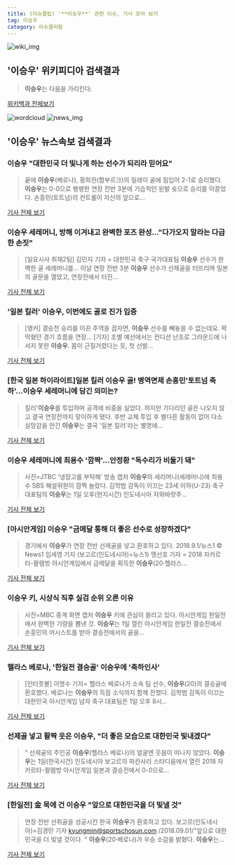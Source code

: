 ```yaml
---
title: (이슈클립) '**이승우**' 관련 이슈, 기사 모아 보기
tag: 이승우
category: 이슈클리핑
---
```

![wiki_img](https://user-images.githubusercontent.com/42597476/44503234-41136a80-a6d0-11e8-9071-6fc6418eafe4.png)
## **'**이승우**'** 위키피디아 검색결과
>**이승우**는 다음을 가리킨다.

<a href="https://ko.wikipedia.org/wiki/이승우" target="_blank">위키백과 전체보기</a>

![wordcloud](https://s3.ap-northeast-2.amazonaws.com/lyrics101-wordcloud/2018-09-02-1535827815.png)
![news_img](https://user-images.githubusercontent.com/42597476/44507050-1206f400-a6e4-11e8-8d98-7ffbfebb353f.png)
## **'**이승우**'** 뉴스속보 검색결과
### **이승우** "대한민국 더 빛나게 하는 선수가 되리라 믿어요"

>끝에 **이승우**(베로나), 황희찬(함부르크)의 릴레이 골에 힘입어 2-1로 승리했다. **이승우**는 0-0으로 팽팽한 연장 전반 3분에 기습적인 왼발 슛으로 승리를 이끌었다. 손흥민(토트넘)의 컨트롤이 자신의 앞으로...

<a href="http://www.newsis.com/view/?id=NISX20180902_0000406716&cID=10503&pID=10500" target="_blank">기사 전체 보기</a>

### **이승우** 세레머니, 방해 이겨내고 완벽한 포즈 완성…"다가오지 말라는 다급한 손짓"

>[일요시사 취재2팀]  김민지 기자 = 대한민국 축구 국가대표팀 **이승우** 선수가 완벽한 골 세레머니를... 이날 연장 전반 3분 **이승우** 선수가 선제골을 터뜨리며 일본의 골문을 열었고, 연장전에서 터진...

<a href="http://www.ilyosisa.co.kr/news/articleView.html?idxno=151435" target="_blank">기사 전체 보기</a>

### '일본 킬러' **이승우**, 이번에도 골로 진가 입증

>[앵커] 결승전 승리를 이끈 주역을 꼽자면, **이승우** 선수를 빼놓을 수 없는데요. 꽉 막혔던 경기 흐름을 연장... [기자] 조별 예선에서는 컨디션 난조로 그라운드에 나서지 못한 **이승우**. 몸이 근질거렸다는 듯, 첫 선발...

<a href="http://www.ytn.co.kr/_ln/0107_201809020300178309" target="_blank">기사 전체 보기</a>

### [한국 일본 하이라이트]일본 킬러 **이승우** 골! 병역면제 손흥민'토트넘 축하'…**이승우** 세레머니에 담긴 의미는?

>킬러'**이승우**를 투입하며 공격에 비중을 실었다. 하지만 기다리던 골은 나오지 않고 결국 연장전까지 맞이하게 됐다. 후반 교체 투입 후 별다른 활동이 없어 다소 실망감을 안긴 **이승우**는 결국 '일본 킬러'라는 별명에...

<a href="http://leaders.asiae.co.kr/news/articleView.html?idxno=73647" target="_blank">기사 전체 보기</a>

### **이승우** 세레머니에 최용수 '깜짝'...안정환 "독수리가 비둘기 돼"

>사진=JTBC ‘냉장고를 부탁해’ 방송 캡처 **이승우**의 세리머니(세레머니)에 최용수 SBS 해설위원이 깜짝 놀랐다. 김학범 감독이 이끄는 23세 이하(U-23) 축구대표팀의 **이승우**는 1일 오후(현지시간) 인도네시아 자와바랏주...

<a href="http://starin.edaily.co.kr/news/newspath.asp?newsid=01190646619336184" target="_blank">기사 전체 보기</a>

### [아시안게임] **이승우** "금메달 통해 더 좋은 선수로 성장하겠다"

>경기에서 **이승우**가 연장 전반 선제골을 넣고 환호하고 있다. 2018.9.1/뉴스1 © News1 임세영 기자 (보고르(인도네시아)=뉴스1) 맹선호 기자 = 2018 자카르타-팔렘방 아시안게임에서 금메달을 획득한 **이승우**(20‧헬라스...

<a href="http://news1.kr/articles/?3414892" target="_blank">기사 전체 보기</a>

### **이승우** 키, 시상식 직후 실검 순위 오른 이유

>사진=MBC 중계 화면 캡처 **이승우** 키에 관심이 쏠리고 있다. 아시안게임 한일전에서 완벽한 기량을 뽐낸 것. **이승우**는 1일 열린 아시안게임 한일전 결승전에서 손흥민의 어시스트를 받아 결승전에서의 골을...

<a href="http://www.nextdaily.co.kr/news/article.html?id=20180902800015" target="_blank">기사 전체 보기</a>

### 헬라스 베로나, '한일전 결승골' **이승우**에 '축하인사'

>[인터풋볼] 이명수 기자= 헬라스 베로나가 소속 팀 선수, **이승우**(20)의 결승골에 환호했다. 베로나는 **이승우**의 득점 소식까지 함께 전했다. 김학범 감독이 이끄는 대한민국 아시안게임 남자 축구 대표팀은 1일 오후 8시...

<a href="http://www.interfootball.co.kr/news/articleView.html?idxno=237692" target="_blank">기사 전체 보기</a>

### 선제골 넣고 활짝 웃은 **이승우**, "더 좋은 모습으로 대한민국 빛내겠다"

>" 선제골의 주인공 **이승우**(헬라스 베로나)의 얼굴엔 웃음이 떠나지 않았다. **이승우**는 1일(한국시간) 인도네시아 보고르의 파칸사리 스타디움에서 열린 2018 자카르타-팔렘방 아시안게임 일본과 결승전에서 0-0으로...

<a href="http://isplus.live.joins.com/news/article/aid.asp?aid=22525831" target="_blank">기사 전체 보기</a>

### [한일전] 金 목에 건 **이승우** "앞으로 대한민국을 더 빛낼 것"

>연장 전반 선취골을 성공시킨 한국 **이승우**가 환호하고 있다. 보고르(인도네시아)=김경민 기자 kyungmin@sportschosun.com /2018.09.01/"앞으로 대한민국을 더 빛낼 것이다. " **이승우**(20·베로나)가 우승 소감을 밝혔다. **이승우**는...

<a href="http://sports.chosun.com/news/ntype.htm?id=201809020100009190000587&servicedate=20180902" target="_blank">기사 전체 보기</a>


